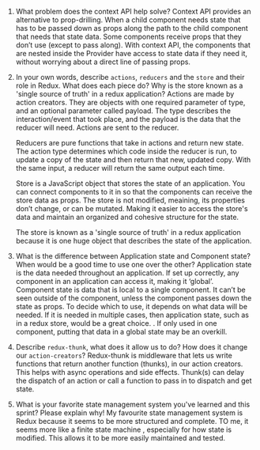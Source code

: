 1. What problem does the context API help solve?
    Context API provides an alternative to prop-drilling. When a child component needs state that has to be passed down as props along the path to the child component that needs that state data. Some components receive props that they don’t use (except to pass along). With context API, the components that are nested inside the Provider have access to state data if they need it, without worrying about a direct line of passing props.

1. In your own words, describe `actions`, `reducers` and the `store` and their role in Redux. What does each piece do? Why is the store known as a 'single source of truth' in a redux application?
    Actions are made by action creators. They are objects with one required parameter of type, and an optional parameter called payload. The type describes the interaction/event that took place, and the payload is the data that the reducer will need. Actions are sent to the reducer.

    Reducers are pure functions that take in actions and return new state. The action type determines which code inside the reducer is run, to update a copy of the state and then return that new, updated copy. With the same input, a reducer will return the same output each time.

    Store is a JavaScript object that stores the state of an application. You can connect components to it in so that the components can receive the store data as props. The store is not modified, meaining, its properties don’t change, or can be mutated. Making it easier to access the store's data and maintain an organized and cohesive structure for the state.

    The store is known as a 'single source of truth' in a redux application because it is one huge object that describes the state of the application. 

1. What is the difference between Application state and Component state? When would be a good time to use one over the other?
    Application state is the data needed throughout an application. If set up correctly, any component in an application can access it, making it ‘global’. Component state is data that is local to a single component. It can’t be seen outside of the component, unless the component passes down the state as props. To decide which to use, it depends on what data will be needed. If it is needed in multiple cases, then application state, such as in a redux store, would be a great choice. . If only used in one component, putting that data in a global state may be an overkill.

1. Describe `redux-thunk`, what does it allow us to do? How does it change our `action-creators`?
    Redux-thunk is middleware that lets us write functions that return another function (thunks), in our action creators. This helps with async operations and side effects. Thunk(s) can delay the dispatch of an action or call a function to pass in to dispatch and get state.

1. What is your favorite state management system you've learned and this sprint? Please explain why!
    My favourite state management system is Redux because it seems to be more structured and complete. TO me, it seems more like a finite state machine , especially for how state is modified. This allows it to be more easily maintained and tested. 
